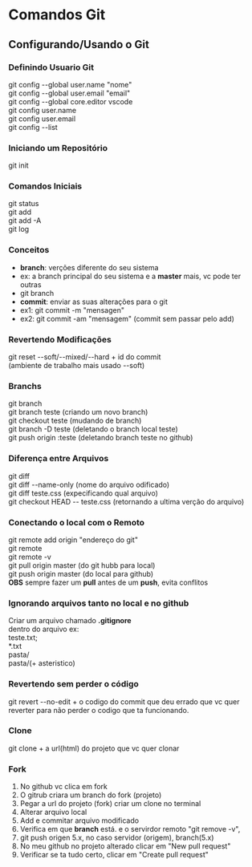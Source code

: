 # Comandos Git
## Configurando/Usando o Git
### Definindo Usuario Git
git config --global user.name "nome"<br>
git config --global user.email "email"<br>
git config --global core.editor vscode<br>
git config user.name<br>
git config user.email<br>
git config --list<br>
### Iniciando um Repositório
git init<br>
### Comandos Iniciais
git status<br>
git add<br>
git add -A<br>
git log<br>
### Conceitos
- **branch**: verções diferente do seu sistema<br>
- ex: a branch principal do seu sistema e a **master** mais, vc pode ter outras<br>
- git branch<br>
- **commit**: enviar as suas alterações para o git<br>
- ex1: git commit -m "mensagen"<br>
- ex2: git commit -am "mensagem" (commit sem passar pelo add)<br>
### Revertendo Modificações
git reset --soft/--mixed/--hard + id do commit<br>
(ambiente de trabalho mais usado --soft)<br>
### Branchs
git branch<br>
git branch teste (criando um novo branch)<br>
git checkout teste (mudando de branch)<br>
git branch -D teste (deletando o branch local teste)<br>
git push origin :teste (deletando branch teste no github)<br>
### Diferença entre Arquivos
git diff<br>
git diff --name-only (nome do arquivo odificado)<br>
git diff teste.css (expecificando qual arquivo)<br>
git checkout HEAD -- teste.css (retornando a ultima verção do arquivo)<br>
### Conectando o local com o Remoto
git remote add origin "endereço do git"<br>
git remote<br>
git remote -v<br>
git pull origin master (do git hubb para local)<br>
git push origin master (do local para github)<br>
**OBS** sempre fazer um **pull** antes de um **push**, evita conflitos<br>
### Ignorando arquivos tanto no local e no github
Criar um arquivo chamado **.gitignore**<br>
dentro do arquivo ex:<br>
teste.txt;<br>
*.txt<br>
pasta/<br>
pasta/(+ asteristico)<br>
### Revertendo sem perder o código
git revert --no-edit + o codigo do commit que deu errado que vc quer reverter para não perder o codigo que ta funcionando.
### Clone
git clone + a url(html) do projeto que vc quer clonar
### Fork
1. No github vc clica em fork<br>
2. O gitrub criara um branch do fork (projeto)<br>
3. Pegar a url do projeto (fork) criar um clone no terminal<br>
4. Alterar arquivo local<br>
5. Add e commitar arquivo modificado
6. Verifica em que **branch** está. e o servirdor remoto "git remove -v",<br>
7. git push origen 5.x, no caso servidor (origem), branch(5.x)<br> 
8. No meu github no projeto alterado clicar em "New pull request"<br>
9. Verificar se ta tudo certo, clicar em "Create pull request"<br>

